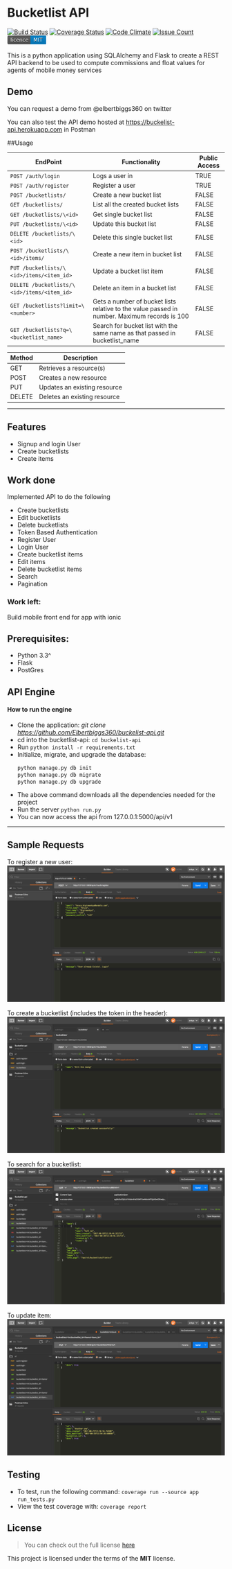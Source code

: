 # Bucketlist API

[![Build Status](https://travis-ci.org/Elbertbiggs360/buckelist-api.svg?branch=master)](https://travis-ci.org/Elbertbiggs360/buckelist-api)
[![Coverage Status](https://coveralls.io/repos/github/Elbertbiggs360/buckelist-api/badge.svg?branch=master)](https://coveralls.io/github/Elbertbiggs360/buckelist-api?branch=master)
[![Code Climate](https://codeclimate.com/github/Elbertbiggs360/buckelist-api/badges/gpa.svg)](https://codeclimate.com/github/Elbertbiggs360/buckelist-api)
[![Issue Count](https://codeclimate.com/github/Elbertbiggs360/buckelist-api/badges/issue_count.svg)](https://codeclimate.com/github/Elbertbiggs360/buckelist-api)
![MIT License](https://github.com/Elbertbiggs360/buckelist-api/blob/master/mit.png)

This is a python application using SQLAlchemy and Flask 
to create a REST API backend to be used to compute commissions and float values
for agents of mobile money services

## Demo
You can request a demo from @elbertbiggs360 on twitter

You can also test the API demo hosted at https://buckelist-api.herokuapp.com in Postman

##Usage

| EndPoint | Functionality | Public Access |
| -------- | ------------- | ------------- |
| `POST /auth/login`| Logs a user in | TRUE |
| `POST /auth/register`| Register a user | TRUE |
| `POST /bucketlists/`| Create a new bucket list | FALSE |
| `GET /bucketlists/`| List all the created bucket lists | FALSE |
| `GET /bucketlists/\<id>`| Get single bucket list | FALSE |
| `PUT /bucketlists/\<id>`| Update this bucket list | FALSE |
| `DELETE /bucketlists/\<id>`| Delete this single bucket list | FALSE |
| `POST /bucketlists/\<id>/items/`| Create a new item in bucket list | FALSE |
| `PUT /bucketlists/\<id>/items/<item_id>`| Update a bucket list item | FALSE |
| `DELETE /bucketlists/\<id>/items/<item_id>`| Delete an item in a bucket list | FALSE |
| `GET /bucketlists?limit=\<number>`| Gets a number of bucket lists relative to the value passed in number. Maximum records is 100 | FALSE |
| `GET /bucketlists?q=\<bucketlist_name>`| Search for bucket list with the same name as that passed in bucketlist_name | FALSE |

| Method | Description |
|------- | ----------- |
| GET | Retrieves a resource(s) |
| POST | Creates a new resource |
| PUT | Updates an existing resource |
| DELETE | Deletes an existing resource |

---

## Features
- Signup and login User
- Create bucketlists
- Create items

## Work done
Implemented API to do the following
* Create bucketlists
* Edit bucketlists
* Delete bucketlists
* Token Based Authentication
* Register User
* Login User
* Create bucketlist items
* Edit items
* Delete bucketlist items
* Search
* Pagination

### Work left:
Build mobile front end for app with ionic

## Prerequisites:
* Python 3.3^
* Flask
* PostGres

## API Engine

#### How to run the engine
* Clone the application: *git clone https://github.com/Elbertbiggs360/buckelist-api.git*
* cd into the bucketlist-api: `cd buckelist-api`
* Run `python install -r requirements.txt`
* Initialize, migrate, and upgrade the database:
    ```
    python manage.py db init
    python manage.py db migrate
    python manage.py db upgrade
    ```
* The above command downloads all the dependencies needed for the project
* Run the server `python run.py`
* You can now access the api from 127.0.0.1:5000/api/v1

---

## Sample Requests

To register a new user:
![User Registration](https://github.com/elbertbiggs360/buckelist-api/blob/master/assets/screenshots/register.png)

To create a bucketlist (includes the token in the header):
![User Login](https://github.com/elbertbiggs360/buckelist-api/blob/master/assets/screenshots/create_bucketlist.png)

To search for a bucketlist:
![Searching for a bucketlist](https://github.com/elbertbiggs360/buckelist-api/blob/master/assets/screenshots/search.png)

To update item:
![Updating an item](https://github.com/elbertbiggs360/buckelist-api/blob/master/assets/screenshots/update_item.png)

## Testing
- To test, run the following command: ```coverage run --source app run_tests.py```
- View the test coverage with: ``` coverage report ```

## License
>You can check out the full license [here](https://github.com/Elbertbiggs360/buckelist-api/blob/master/LICENSE)

This project is licensed under the terms of the **MIT** license.
